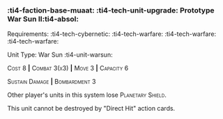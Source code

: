 ### :ti4-faction-base-muaat: :ti4-tech-unit-upgrade: **Prototype War Sun II**:ti4-absol:

Requirements: :ti4-tech-cybernetic: :ti4-tech-warfare: :ti4-tech-warfare: :ti4-tech-warfare:

Unit Type: War Sun :ti4-unit-warsun:

<span style="font-variant:small-caps;">Cost 8</span> __|__ <span style="font-variant:small-caps;">Combat 3(x3)</span> __|__ <span style="font-variant:small-caps;">Move 3</span> __|__ <span style="font-variant:small-caps;">Capacity 6</span>

<span style="font-variant:small-caps;">Sustain Damage</span> __|__ <span style="font-variant:small-caps;">Bombardment 3</span>

Other player's units in this system lose <span style="font-variant:small-caps;">Planetary Shield</span>.

This unit cannot be destroyed by "Direct Hit" action cards.

